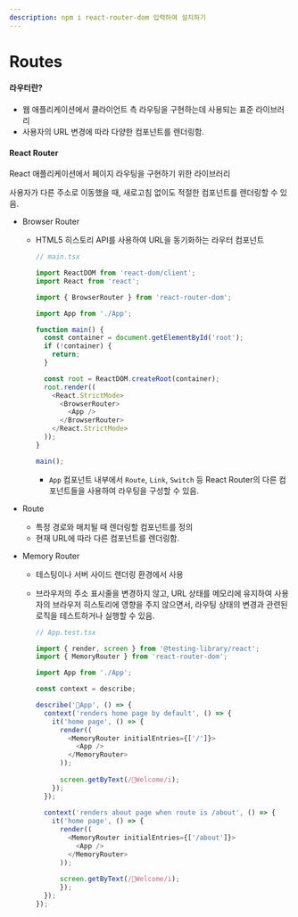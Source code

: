 ```yaml
---
description: npm i react-router-dom 입력하여 설치하기
---
```


# Routes

#### 라우터란?

* 웹 애플리케이션에서 클라이언트 측 라우팅을 구현하는데 사용되는 표준 라이브러리
* 사용자의 URL 변경에 따라 다양한 컴포넌트를 렌더링함.

#### React Router

React 애플리케이션에서 페이지 라우팅을 구현하기 위한 라이브러리

사용자가 다른 주소로 이동했을 때, 새로고침 없이도 적절한 컴포넌트를 렌더링할 수 있음.

* Browser Router
  *   HTML5 히스토리 API를 사용하여 URL을 동기화하는 라우터 컴포넌트

      ```javascript
      // main.tsx

      import ReactDOM from 'react-dom/client';
      import React from 'react';

      import { BrowserRouter } from 'react-router-dom';

      import App from './App';

      function main() {
        const container = document.getElementById('root');
        if (!container) {
          return;
        }

        const root = ReactDOM.createRoot(container);
        root.render((
          <React.StrictMode>
            <BrowserRouter>
              <App />
            </BrowserRouter>
          </React.StrictMode>
        ));
      }

      main();
      ```

      * `App` 컴포넌트 내부에서 `Route`, `Link`, `Switch` 등 React Router의 다른 컴포넌트들을 사용하여 라우팅을 구성할 수 있음.


*   Route

    * 특정 경로와 매치될 때 렌더링할 컴포넌트를 정의
    * 현재 URL에 따라 다른 컴포넌트를 렌더링함.


* Memory Router
  * 테스팅이나 서버 사이드 렌더링 환경에서 사용
  *   브라우저의 주소 표시줄을 변경하지 않고, URL 상태를 메모리에 유지하여 사용자의 브라우저 히스토리에 영향을 주지 않으면서, 라우팅 상태의 변경과 관련된 로직을 테스트하거나 실행할 수 있음.

      ```javascript
      // App.test.tsx

      import { render, screen } from '@testing-library/react';
      import { MemoryRouter } from 'react-router-dom';

      import App from './App';

      const context = describe;

      describe('App', () => {
        context('renders home page by default', () => {
          it('home page', () => {
            render((
              <MemoryRouter initialEntries={['/']}>
                <App />
              </MemoryRouter>
            ));
            
            screen.getByText(/Welcome/i);
          });
        });
        
        context('renders about page when route is /about', () => {
          it('home page', () => {
            render((
              <MemoryRouter initialEntries={['/about']}>
                <App />
              </MemoryRouter>
            ));
            
            screen.getByText(/Welcome/i);
            });
        });
      });
      ```

